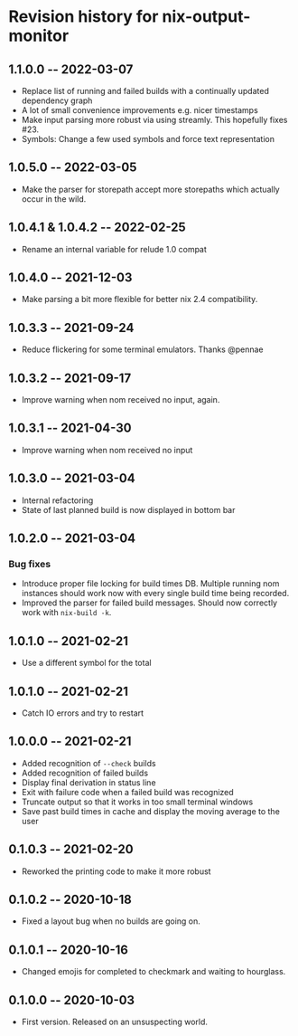 # Revision history for nix-output-monitor

## 1.1.0.0 -- 2022-03-07
 * Replace list of running and failed builds with a continually updated dependency graph
 * A lot of small convenience improvements e.g. nicer timestamps
 * Make input parsing more robust via using streamly. This hopefully fixes #23.
 * Symbols: Change a few used symbols and force text representation

## 1.0.5.0 -- 2022-03-05
 * Make the parser for storepath accept more storepaths which actually occur in the wild.

## 1.0.4.1 & 1.0.4.2 -- 2022-02-25
 * Rename an internal variable for relude 1.0 compat

## 1.0.4.0 -- 2021-12-03
 * Make parsing a bit more flexible for better nix 2.4 compatibility.

## 1.0.3.3 -- 2021-09-24
 * Reduce flickering for some terminal emulators. Thanks @pennae

## 1.0.3.2 -- 2021-09-17
 * Improve warning when nom received no input, again.

## 1.0.3.1 -- 2021-04-30
 * Improve warning when nom received no input

## 1.0.3.0 -- 2021-03-04

* Internal refactoring
* State of last planned build is now displayed in bottom bar

## 1.0.2.0 -- 2021-03-04

### Bug fixes

* Introduce proper file locking for build times DB. Multiple running nom instances should work now with every single build time being recorded.
* Improved the parser for failed build messages. Should now correctly work with `nix-build -k`.

## 1.0.1.0 -- 2021-02-21

* Use a different symbol for the total

## 1.0.1.0 -- 2021-02-21

* Catch IO errors and try to restart

## 1.0.0.0 -- 2021-02-21

* Added recognition of `--check` builds
* Added recognition of failed builds
* Display final derivation in status line
* Exit with failure code when a failed build was recognized
* Truncate output so that it works in too small terminal windows
* Save past build times in cache and display the moving average to the user

## 0.1.0.3 -- 2021-02-20

* Reworked the printing code to make it more robust

## 0.1.0.2 -- 2020-10-18

* Fixed a layout bug when no builds are going on.

## 0.1.0.1 -- 2020-10-16

* Changed emojis for completed to checkmark and waiting to hourglass.

## 0.1.0.0 -- 2020-10-03

* First version. Released on an unsuspecting world.
